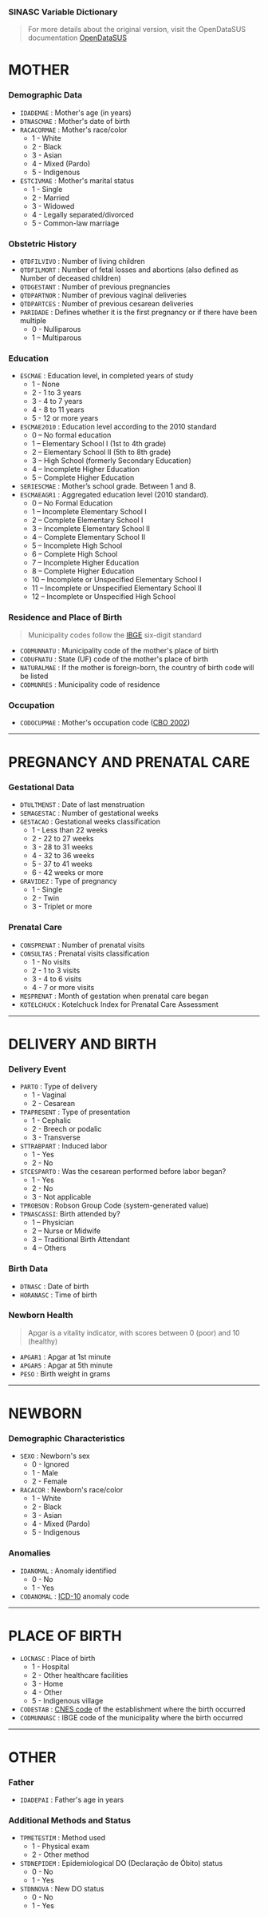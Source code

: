### SINASC Variable Dictionary  
>For more details about the original version, visit the OpenDataSUS documentation [OpenDataSUS](https://diaad.s3.sa-east-1.amazonaws.com/sinasc/SINASC+-+Estrutura.pdf)  

# **MOTHER**  
### **Demographic Data**  
- `IDADEMAE` : Mother's age (in years)  
- `DTNASCMAE` : Mother's date of birth  
- `RACACORMAE` : Mother's race/color  
    - $1$ - White  
    - $2$ - Black  
    - $3$ - Asian  
    - $4$ - Mixed (Pardo)  
    - $5$ - Indigenous  
- `ESTCIVMAE` : Mother's marital status  
    - $1$ - Single  
    - $2$ - Married  
    - $3$ - Widowed  
    - $4$ - Legally separated/divorced  
    - $5$ - Common-law marriage  

### **Obstetric History**  
- `QTDFILVIVO` : Number of living children  
- `QTDFILMORT` : Number of fetal losses and abortions (also defined as Number of deceased children)  
- `QTDGESTANT` : Number of previous pregnancies  
- `QTDPARTNOR` : Number of previous vaginal deliveries  
- `QTDPARTCES` : Number of previous cesarean deliveries  
- `PARIDADE` : Defines whether it is the first pregnancy or if there have been multiple  
    - $0$ - Nulliparous  
    - $1$ – Multiparous  

### **Education**  
- `ESCMAE` : Education level, in completed years of study  
    - $1$ - None  
    - $2$ - 1 to 3 years  
    - $3$ - 4 to 7 years  
    - $4$ - 8 to 11 years  
    - $5$ - 12 or more years  
- `ESCMAE2010` : Education level according to the 2010 standard  
    - $0$ – No formal education  
    - $1$ – Elementary School I (1st to 4th grade)  
    - $2$ – Elementary School II (5th to 8th grade)  
    - $3$ – High School (formerly Secondary Education)  
    - $4$ – Incomplete Higher Education  
    - $5$ – Complete Higher Education  
- `SERIESCMAE` : Mother’s school grade. Between 1 and 8.  
- `ESCMAEAGR1` : Aggregated education level (2010 standard).  
    - $0$ – No Formal Education  
    - $1$ – Incomplete Elementary School I  
    - $2$ – Complete Elementary School I  
    - $3$ – Incomplete Elementary School II  
    - $4$ – Complete Elementary School II  
    - $5$ – Incomplete High School  
    - $6$ – Complete High School  
    - $7$ – Incomplete Higher Education  
    - $8$ – Complete Higher Education  
    - $10$ – Incomplete or Unspecified Elementary School I  
    - $11$ – Incomplete or Unspecified Elementary School II  
    - $12$ – Incomplete or Unspecified High School  

### **Residence and Place of Birth**  
> Municipality codes follow the [IBGE](https://www.ibge.gov.br/explica/codigos-dos-municipios.php) six-digit standard  
- `CODMUNNATU` : Municipality code of the mother's place of birth  
- `CODUFNATU` : State (UF) code of the mother's place of birth  
- `NATURALMAE` : If the mother is foreign-born, the country of birth code will be listed  
- `CODMUNRES` : Municipality code of residence  

### **Occupation**  
- `CODOCUPMAE` : Mother's occupation code ([CBO 2002](http://www.mtecbo.gov.br/cbosite/pages/informacoesGerais.jsf))  

---  

# **PREGNANCY AND PRENATAL CARE**  
### **Gestational Data**  
- `DTULTMENST` : Date of last menstruation  
- `SEMAGESTAC` : Number of gestational weeks  
- `GESTACAO` : Gestational weeks classification  
    - $1$ - Less than 22 weeks  
    - $2$ - 22 to 27 weeks  
    - $3$ - 28 to 31 weeks  
    - $4$ - 32 to 36 weeks  
    - $5$ - 37 to 41 weeks  
    - $6$ - 42 weeks or more  
- `GRAVIDEZ` : Type of pregnancy  
    - $1$ - Single  
    - $2$ - Twin  
    - $3$ - Triplet or more  

### **Prenatal Care**  
- `CONSPRENAT` : Number of prenatal visits  
- `CONSULTAS` : Prenatal visits classification  
    - $1$ - No visits  
    - $2$ - 1 to 3 visits  
    - $3$ - 4 to 6 visits  
    - $4$ - 7 or more visits  
- `MESPRENAT` : Month of gestation when prenatal care began  
- `KOTELCHUCK` : Kotelchuck Index for Prenatal Care Assessment  

---  

# **DELIVERY AND BIRTH**  
### **Delivery Event**  
- `PARTO` : Type of delivery  
    - $1$ - Vaginal  
    - $2$ - Cesarean  
- `TPAPRESENT` : Type of presentation  
    - $1$ - Cephalic  
    - $2$ - Breech or podalic  
    - $3$ - Transverse  
- `STTRABPART` : Induced labor  
    - $1$ - Yes  
    - $2$ - No  
- `STCESPARTO` : Was the cesarean performed before labor began?  
    - $1$ - Yes  
    - $2$ - No  
    - $3$ - Not applicable  
- `TPROBSON` : Robson Group Code (system-generated value)  
- `TPNASCASSI`: Birth attended by?  
    - $1$ – Physician  
    - $2$ – Nurse or Midwife  
    - $3$ – Traditional Birth Attendant  
    - $4$ – Others  

### **Birth Data**  
- `DTNASC` : Date of birth  
- `HORANASC` : Time of birth  

### **Newborn Health**  
> Apgar is a vitality indicator, with scores between 0 (poor) and 10 (healthy)  
- `APGAR1` : Apgar at 1st minute  
- `APGAR5` : Apgar at 5th minute  
- `PESO` : Birth weight in grams  

---  

# **NEWBORN**  
### **Demographic Characteristics**  
- `SEXO` : Newborn's sex  
    - $0$ - Ignored  
    - $1$ - Male  
    - $2$ - Female  
- `RACACOR` : Newborn's race/color  
    - $1$ - White  
    - $2$ - Black  
    - $3$ - Asian  
    - $4$ - Mixed (Pardo)  
    - $5$ - Indigenous  

### **Anomalies**  
- `IDANOMAL` : Anomaly identified  
    - $0$ - No  
    - $1$ - Yes  
- `CODANOMAL` : [ICD-10](https://cid10.com.br/) anomaly code  

---  

# **PLACE OF BIRTH**  
- `LOCNASC` : Place of birth  
    - $1$ - Hospital  
    - $2$ - Other healthcare facilities  
    - $3$ - Home  
    - $4$ - Other  
    - $5$ - Indigenous village  
- `CODESTAB` : [CNES code](https://cnes.datasus.gov.br/) of the establishment where the birth occurred  
- `CODMUNNASC` : IBGE code of the municipality where the birth occurred  

---  

# **OTHER**  
### **Father**  
- `IDADEPAI` : Father's age in years  

### **Additional Methods and Status**  
- `TPMETESTIM` : Method used  
    - $1$ - Physical exam  
    - $2$ - Other method  
- `STDNEPIDEM` : Epidemiological DO (Declaração de Óbito) status  
    - $0$ - No  
    - $1$ - Yes  
- `STDNNOVA` : New DO status  
    - $0$ - No  
    - $1$ - Yes